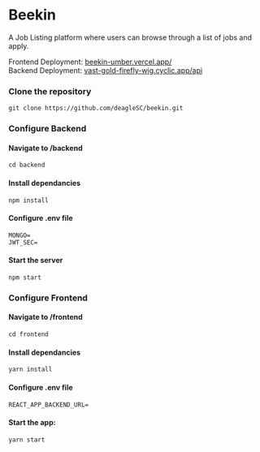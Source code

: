 # Beekin

A Job Listing platform where users can browse through a list of jobs and apply.

Frontend Deployment: [beekin-umber.vercel.app/](https://beekin-umber.vercel.app/) <br />
Backend Deployment: [vast-gold-firefly-wig.cyclic.app/api](https://vast-gold-firefly-wig.cyclic.app/api)

### Clone the repository
```
git clone https://github.com/deagleSC/beekin.git
```

### Configure Backend
#### Navigate to /backend
```
cd backend
```

#### Install dependancies
```
npm install
```

#### Configure .env file
```
MONGO=
JWT_SEC=
```

#### Start the server
```
npm start
```

### Configure Frontend
#### Navigate to /frontend
```
cd frontend
```

#### Install dependancies
```
yarn install
```

#### Configure .env file
```
REACT_APP_BACKEND_URL=
```

#### Start the app:
```
yarn start
```
